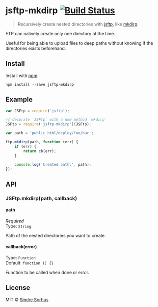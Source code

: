 # jsftp-mkdirp [![Build Status](https://travis-ci.org/sindresorhus/jsftp-mkdirp.png?branch=master)](http://travis-ci.org/sindresorhus/jsftp-mkdirp)

> Recursively create nested directories with [jsftp](https://github.com/sergi/jsftp), like [mkdirp](https://github.com/substack/node-mkdirp)

FTP can natively create only one directory at the time.

Useful for being able to upload files to deep paths without knowing if the directories exists beforehand.


## Install

Install with [npm](https://npmjs.org/package/jsftp-mkdirp)

```
npm install --save jsftp-mkdirp
```


## Example

```js
var JSFtp = require('jsftp');

// decorate `JSFtp` with a new method `mkdirp`
JSFtp = require('jsftp-mkdirp')(JSFtp);

var path = 'public_html/deploy/foo/bar';

ftp.mkdirp(path, function (err) {
	if (err) {
		return cb(err);
	}

	console.log('Created path:', path);
});
```


## API

### JSFtp.mkdirp(path, callback)

#### path

*Required*  
Type: `String`

Path of the nested directories you want to create.

#### callback(error)

Type: `Function`  
Default: `function () {}`

Function to be called when done or error.


## License

MIT © [Sindre Sorhus](http://sindresorhus.com)
